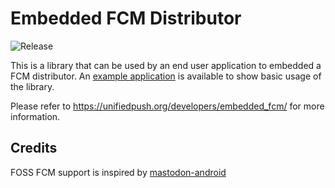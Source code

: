# Embedded FCM Distributor
![Release](https://jitpack.io/v/UnifiedPush/android-foss_embedded_fcm_distributor.svg)

This is a library that can be used by an end user application to embedded a FCM distributor.
An [example application](https://codeberg.org/UnifiedPush/android-example) is available to show basic usage of the library.

Please refer to <https://unifiedpush.org/developers/embedded_fcm/> for more information.

## Credits
FOSS FCM support is inspired by [mastodon-android](https://github.com/mastodon/mastodon-android)

